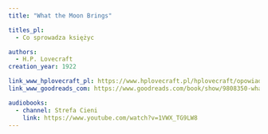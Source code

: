 ```yaml
---
title: "What the Moon Brings"

titles_pl:
  - Co sprowadza księżyc

authors:
  - H.P. Lovecraft
creation_year: 1922

link_www_hplovecraft_pl: https://www.hplovecraft.pl/hplovecraft/opowiadania-nowele-powiesci/what-the-moon-brings/
link_www_goodreads_com: https://www.goodreads.com/book/show/9808350-what-the-moon-brings

audiobooks:
  - channel: Strefa Cieni
    link: https://www.youtube.com/watch?v=1VWX_TG9LW8
---
```



